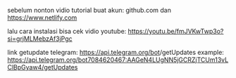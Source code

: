 sebelum nonton vidio tutorial buat akun:
github.com 
dan 
https://www.netlify.com

lalu cara instalasi bisa cek vidio youtube:
https://youtu.be/fmJVKwTwp3o?si=grjMLMebzAf3jPgc


link getupdate telegram:
https://api.telegram.org/bot<replace with bot token>/getUpdates
example: https://api.telegram.org/bot7084620467:AAGeN4LUgNN5jGCRZjTCUm13vLClBpGyaw4/getUpdates
